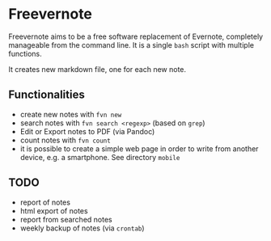 # Freevernote
Freevernote aims to be a free software replacement of Evernote, completely manageable from the command line. It is a single `bash` script with multiple functions.

It creates new markdown file, one for each new note. 

## Functionalities

- create new notes with `fvn new`
- search notes with `fvn search <regexp>` (based on `grep`)
- Edit or Export notes to PDF (via Pandoc) 
- count notes with `fvn count`
- it is possible to create a simple web page in order to write from another device, e.g. a smartphone. See directory `mobile`

## TODO

- report of notes
- html export of notes
- report from searched notes
- weekly backup of notes (via `crontab`) 

